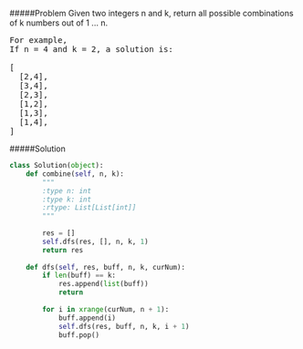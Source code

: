 #####Problem
Given two integers n and k, return all possible combinations of k numbers out of 1 ... n.
<pre>
For example,
If n = 4 and k = 2, a solution is:

[
  [2,4],
  [3,4],
  [2,3],
  [1,2],
  [1,3],
  [1,4],
]
</pre>

#####Solution
```python
class Solution(object):
    def combine(self, n, k):
        """
        :type n: int
        :type k: int
        :rtype: List[List[int]]
        """
        
        res = []
        self.dfs(res, [], n, k, 1)
        return res
    
    def dfs(self, res, buff, n, k, curNum):
        if len(buff) == k:
            res.append(list(buff))
            return
        
        for i in xrange(curNum, n + 1):
            buff.append(i)
            self.dfs(res, buff, n, k, i + 1)
            buff.pop()
```